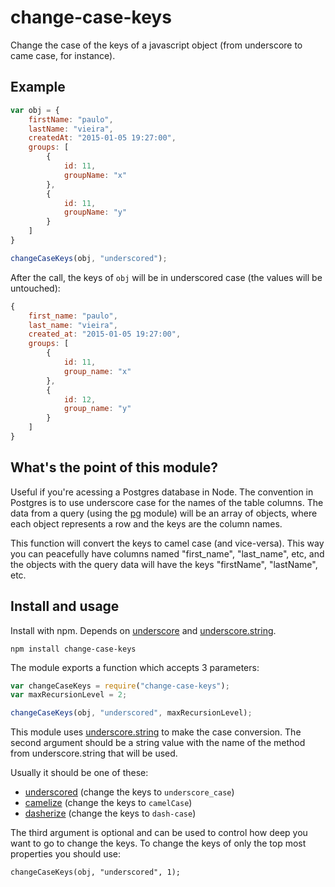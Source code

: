 change-case-keys
================

Change the case of the keys of a javascript object (from underscore to came case, for instance).

## Example

```javascript
var obj = {
    firstName: "paulo",
    lastName: "vieira",
    createdAt: "2015-01-05 19:27:00",
    groups: [
        {
            id: 11,
            groupName: "x"
        },
        {
            id: 11,
            groupName: "y"
        }
    ]
}

changeCaseKeys(obj, "underscored");
```

After the call, the keys of `obj` will be in underscored case (the values will be untouched):

```javascript
{
    first_name: "paulo",
    last_name: "vieira",
    created_at: "2015-01-05 19:27:00",
    groups: [
        {
            id: 11,
            group_name: "x"
        },
        {
            id: 12,
            group_name: "y"
        }
    ]
}
```


## What's the point of this module?

Useful if you're acessing a Postgres database in Node. The convention in Postgres is to use underscore case for the names of the table columns. The data from a query (using the [pg](https://github.com/brianc/node-postgres) module) will be an array of objects, where each object represents a row and the keys are the column names.

This function will convert the keys to camel case (and vice-versa). This way you can peacefully have columns named "first_name", "last_name", etc, and the objects with the query data will have the keys "firstName", "lastName", etc.

## Install and usage

Install with npm. Depends on [underscore](https://github.com/jashkenas/underscore) and [underscore.string](https://github.com/epeli/underscore.string).
```
npm install change-case-keys
```

The module exports a function which accepts 3 parameters:
```javascript
var changeCaseKeys = require("change-case-keys");
var maxRecursionLevel = 2;

changeCaseKeys(obj, "underscored", maxRecursionLevel);
```

This module uses [underscore.string](https://github.com/epeli/underscore.string) to make the case conversion. The second argument should be a string value with the name of the method from underscore.string that will be used. 

Usually it should be one of these:
 - [underscored](https://github.com/epeli/underscore.string#underscoredstring--string) (change the keys to `underscore_case`)
 - [camelize](https://github.com/epeli/underscore.string#camelizestring-decapitalizefalse--string) (change the keys to `camelCase`)
 - [dasherize](https://github.com/epeli/underscore.string#dasherizestring--string) (change the keys to `dash-case`)

The third argument is optional and can be used to control how deep you want to go to change the keys. To change the keys of only the top most properties you should use:
```
changeCaseKeys(obj, "underscored", 1);
```
